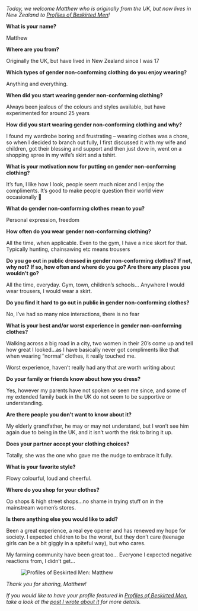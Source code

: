 *Today, we welcome Matthew who is originally from the UK, but now lives in New Zealand to [Profiles of Beskirted Men](https://www.the-beskirted-man.com/category/profiles-of-beskirted-men/)!*

**What is your name?**

Matthew

**Where are you from?**

Originally the UK, but have lived in New Zealand since I was 17

**Which types of gender non-conforming clothing do you enjoy wearing?**

Anything and everything.

**When did you start wearing gender non-conforming clothing?**

Always been jealous of the colours and styles available, but have experimented for around 25 years

**How did you start wearing gender non-conforming clothing and why?**

I found my wardrobe boring and frustrating – wearing clothes was a chore, so when I decided to branch out fully, I first discussed it with my wife and children, got their blessing and support and then just dove in, went on a shopping spree in my wife’s skirt and a tshirt.

**What is your motivation now for putting on gender non-conforming clothing?**

It’s fun, I like how I look, people seem much nicer and I enjoy the compliments. It’s good to make people question their world view occasionally 🙂

**What do gender non-conforming clothes mean to you?**

Personal expression, freedom

**How often do you wear gender non-conforming clothing?**

All the time, when applicable. Even to the gym, I have a nice skort for that. Typically hunting, chainsawing etc means trousers

**Do you go out in public dressed in gender non-conforming clothes? If not, why not? If so, how often and where do you go? Are there any places you wouldn’t go?**

All the time, everyday. Gym, town, children’s schools… Anywhere I would wear trousers, I would wear a skirt.

**Do you find it hard to go out in public in gender non-conforming clothes?**

No, I’ve had so many nice interactions, there is no fear

**What is your best and/or worst experience in gender non-conforming clothes?**

Walking across a big road in a city, two women in their 20’s come up and tell how great I looked…as I have basically never got compliments like that when wearing “normal” clothes, it really touched me.

Worst experience, haven’t really had any that are worth writing about

**Do your family or friends know about how you dress?**

Yes, however my parents have not spoken or seen me since, and some of my extended family back in the UK do not seem to be supportive or understanding.

**Are there people you don’t want to know about it?**

My elderly grandfather, he may or may not understand, but I won’t see him again due to being in the UK, and it isn’t worth the risk to bring it up.

**Does your partner accept your clothing choices?**

Totally, she was the one who gave me the nudge to embrace it fully.

**What is your favorite style?**

Flowy colourful, loud and cheerful.

**Where do you shop for your clothes?**

Op shops & high street shops…no shame in trying stuff on in the mainstream women’s stores.

**Is there anything else you would like to add?**

Been a great experience, a real eye opener and has renewed my hope for society. I expected children to be the worst, but they don’t care (teenage girls can be a bit giggly in a spiteful way), but who cares.

My farming community have been great too… Everyone I expected negative reactions from, I didn’t get…

<figure><img loading="lazy" decoding="async" src="IMG_20231223_001654_717.webp" alt="Profiles of Beskirted Men: Matthew"></figure>

*Thank you for sharing, Matthew!*

*If you would like to have your profile featured in [Profiles of Beskirted Men](https://www.the-beskirted-man.com/category/profiles-of-beskirted-men/), take a look at the [post I wrote about it](https://www.the-beskirted-man.com/profiles-of-beskirted-men/profiles-of-beskirted-men/) for more details.*